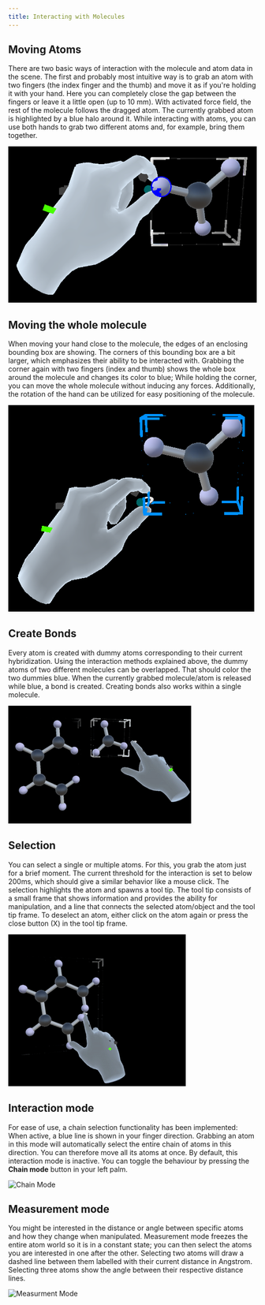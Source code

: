 ```yaml
---
title: Interacting with Molecules
---
```


## Moving Atoms
There are two basic ways of interaction with the molecule and atom data in the scene.
The first and probably most intuitive way is to grab an atom with two fingers (the index finger and the thumb) and move it as if you're holding it with your hand.
Here you can completely close the gap between the fingers or leave it a little open (up to 10 mm).
With activated force field, the rest of the molecule follows the dragged atom.
The currently grabbed atom is highlighted by a blue halo around it.
While interacting with atoms, you can use both hands to grab two different atoms and, for example, bring them together.

<img src="/images/manual/atom_interaction.png" alt = "Atom interaction" class="mx-auto max-w-md" />

## Moving the whole molecule
When moving your hand close to the molecule, the edges of an enclosing bounding box are showing.
The corners of this bounding box are a bit larger, which emphasizes their ability to be interacted with.
Grabbing the corner again with two fingers (index and thumb) shows the whole box around the molecule and changes its color to blue;
While holding the corner, you can move the whole molecule without inducing any forces.
Additionally, the rotation of the hand can be utilized for easy positioning of the molecule.

<img src="/images/manual/box_interaction.png" alt="Box interaction" class="mx-auto max-w-md" />

## Create Bonds
Every atom is created with dummy atoms corresponding to their current hybridization.
Using the interaction methods explained above, the dummy atoms of two different molecules can be overlapped.
That should color the two dummies blue.
When the currently grabbed molecule/atom is released while blue, a bond is created.
Creating bonds also works within a single molecule.

<img src="/images/manual/merge.gif" alt="Merge" class="mx-auto max-w-md" />

## Selection
You can select a single or multiple atoms.
For this, you grab the atom just for a brief moment.
The current threshold for the interaction is set to below 200ms, which should give a similar behavior like a mouse click.
The selection highlights the atom and spawns a tool tip.
The tool tip consists of a small frame that shows information and provides the ability for manipulation, and a line that connects the selected atom/object and the tool tip frame.
To deselect an atom, either click on the atom again or press the close button (X) in the tool tip frame.

<img src="/images/manual/select.gif" alt="Select" class="mx-auto max-w-md" />

## Interaction mode
For ease of use, a chain selection functionality has been implemented: When active, a blue line is shown in your finger direction.
Grabbing an atom in this mode will automatically select the entire chain of atoms in this direction. You can therefore move all its atoms at once.
By default, this interaction mode is inactive. You can toggle the behaviour by pressing the **Chain mode** button in your left palm.

<img src="/images/manual/chain_mode.gif" alt="Chain Mode" class="mx-auto max-w-md" />

## Measurement mode
You might be interested in the distance or angle between specific atoms and how they change when manipulated.
Measurement mode freezes the entire atom world so it is in a constant state; you can then select the atoms you are interested in one after the other.
Selecting two atoms will draw a dashed line between them labelled with their current distance in Angstrom.
Selecting three atoms show the angle between their respective distance lines.

<img src="/images/manual/measurement.gif" alt="Measurment Mode" class="mx-auto max-w-md" />

